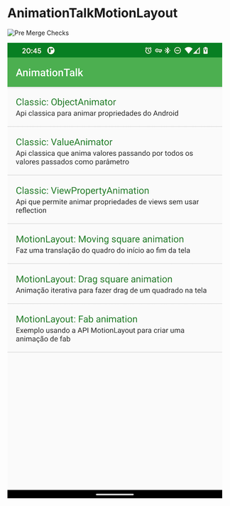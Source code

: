 # AnimationTalkMotionLayout

![Pre Merge Checks](https://github.com/wesjon/AnimationTalkMotionLayout/workflows/Android%20CI/badge.svg?event=push)


![Screenshot](images/screenshot_1.png)
